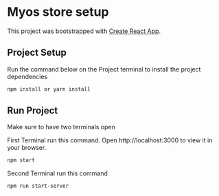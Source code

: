 # Myos store setup

This project was bootstrapped with [Create React App](https://github.com/facebook/create-react-app).

## Project Setup

Run the command below on the Project terminal to install the project dependencies

```bash
npm install or yarn install
```

## Run Project
Make sure to have two terminals open

First Terminal run this command. Open http://localhost:3000 to view it in your browser.

```bash
npm start
```

Second Terminal run this command

```bash
npm run start-server
```